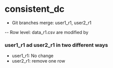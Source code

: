 # consistent_dc
- Git branches merge: user1_r1, user2_r1 

-- Row level: data_r1.csv are modified by 
### user1_r1 ad user2_r1 in two different ways
- user1_r1: No change
- user2_r1: remove one row